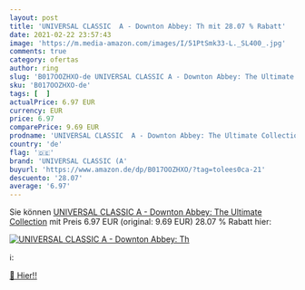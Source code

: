 ```yaml
---
layout: post
title: 'UNIVERSAL CLASSIC  A - Downton Abbey: Th mit 28.07 % Rabatt'
date: 2021-02-22 23:57:43
image: 'https://m.media-amazon.com/images/I/51PtSmk33-L._SL400_.jpg'
comments: true
category: ofertas
author: ring
slug: 'B017OOZHXO-de UNIVERSAL CLASSIC A - Downton Abbey: The Ultimate Collection'
sku: 'B017OOZHXO-de'
tags: [  ]
actualPrice: 6.97 EUR
currency: EUR
price: 6.97
comparePrice: 9.69 EUR
prodname: 'UNIVERSAL CLASSIC  A - Downton Abbey: The Ultimate Collection'
country: 'de'
flag: '🇩🇪'
brand: 'UNIVERSAL CLASSIC (A'
buyurl: 'https://www.amazon.de/dp/B017OOZHXO/?tag=tolees0ca-21'
descuento: '28.07'
average: '6.97'
---
```


Sie können [UNIVERSAL CLASSIC  A - Downton Abbey: The Ultimate Collection](https://www.amazon.de/dp/B017OOZHXO/?tag=tolees0ca-21) mit Preis 6.97 EUR (original: 9.69 EUR) 28.07 % Rabatt hier:

[![UNIVERSAL CLASSIC  A - Downton Abbey: Th](https://m.media-amazon.com/images/I/51PtSmk33-L._SL400_.jpg)](https://www.amazon.de/dp/B017OOZHXO/?tag=tolees0ca-21)

ℹ️:


[🛒 Hier!!](https://www.amazon.de/dp/B017OOZHXO/?tag=tolees0ca-21)
